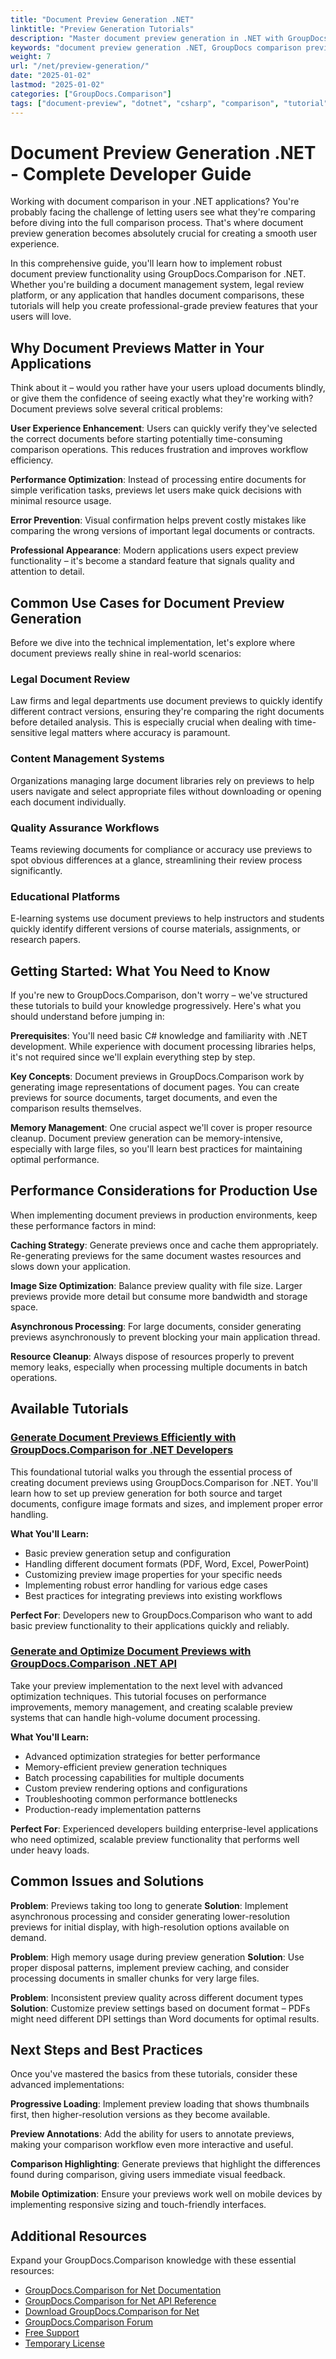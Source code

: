```yaml
---
title: "Document Preview Generation .NET"
linktitle: "Preview Generation Tutorials"
description: "Master document preview generation in .NET with GroupDocs.Comparison. Learn to create, optimize, and manage document previews with practical C# examples and best practices."
keywords: "document preview generation .NET, GroupDocs comparison preview tutorial, generate document previews C#, .NET document comparison previews, C# document preview examples"
weight: 7
url: "/net/preview-generation/"
date: "2025-01-02"
lastmod: "2025-01-02"
categories: ["GroupDocs.Comparison"]
tags: ["document-preview", "dotnet", "csharp", "comparison", "tutorial"]
---
```


# Document Preview Generation .NET - Complete Developer Guide

Working with document comparison in your .NET applications? You're probably facing the challenge of letting users see what they're comparing before diving into the full comparison process. That's where document preview generation becomes absolutely crucial for creating a smooth user experience.

In this comprehensive guide, you'll learn how to implement robust document preview functionality using GroupDocs.Comparison for .NET. Whether you're building a document management system, legal review platform, or any application that handles document comparisons, these tutorials will help you create professional-grade preview features that your users will love.

## Why Document Previews Matter in Your Applications

Think about it – would you rather have your users upload documents blindly, or give them the confidence of seeing exactly what they're working with? Document previews solve several critical problems:

**User Experience Enhancement**: Users can quickly verify they've selected the correct documents before starting potentially time-consuming comparison operations. This reduces frustration and improves workflow efficiency.

**Performance Optimization**: Instead of processing entire documents for simple verification tasks, previews let users make quick decisions with minimal resource usage.

**Error Prevention**: Visual confirmation helps prevent costly mistakes like comparing the wrong versions of important legal documents or contracts.

**Professional Appearance**: Modern applications users expect preview functionality – it's become a standard feature that signals quality and attention to detail.

## Common Use Cases for Document Preview Generation

Before we dive into the technical implementation, let's explore where document previews really shine in real-world scenarios:

### Legal Document Review
Law firms and legal departments use document previews to quickly identify different contract versions, ensuring they're comparing the right documents before detailed analysis. This is especially crucial when dealing with time-sensitive legal matters where accuracy is paramount.

### Content Management Systems
Organizations managing large document libraries rely on previews to help users navigate and select appropriate files without downloading or opening each document individually.

### Quality Assurance Workflows
Teams reviewing documents for compliance or accuracy use previews to spot obvious differences at a glance, streamlining their review process significantly.

### Educational Platforms
E-learning systems use document previews to help instructors and students quickly identify different versions of course materials, assignments, or research papers.

## Getting Started: What You Need to Know

If you're new to GroupDocs.Comparison, don't worry – we've structured these tutorials to build your knowledge progressively. Here's what you should understand before jumping in:

**Prerequisites**: You'll need basic C# knowledge and familiarity with .NET development. While experience with document processing libraries helps, it's not required since we'll explain everything step by step.

**Key Concepts**: Document previews in GroupDocs.Comparison work by generating image representations of document pages. You can create previews for source documents, target documents, and even the comparison results themselves.

**Memory Management**: One crucial aspect we'll cover is proper resource cleanup. Document preview generation can be memory-intensive, especially with large files, so you'll learn best practices for maintaining optimal performance.

## Performance Considerations for Production Use

When implementing document previews in production environments, keep these performance factors in mind:

**Caching Strategy**: Generate previews once and cache them appropriately. Re-generating previews for the same document wastes resources and slows down your application.

**Image Size Optimization**: Balance preview quality with file size. Larger previews provide more detail but consume more bandwidth and storage space.

**Asynchronous Processing**: For large documents, consider generating previews asynchronously to prevent blocking your main application thread.

**Resource Cleanup**: Always dispose of resources properly to prevent memory leaks, especially when processing multiple documents in batch operations.

## Available Tutorials

### [Generate Document Previews Efficiently with GroupDocs.Comparison for .NET Developers](./generate-document-previews-groupdocs-comparison-net/)

This foundational tutorial walks you through the essential process of creating document previews using GroupDocs.Comparison for .NET. You'll learn how to set up preview generation for both source and target documents, configure image formats and sizes, and implement proper error handling.

**What You'll Learn:**
- Basic preview generation setup and configuration
- Handling different document formats (PDF, Word, Excel, PowerPoint)
- Customizing preview image properties for your specific needs
- Implementing robust error handling for various edge cases
- Best practices for integrating previews into existing workflows

**Perfect For**: Developers new to GroupDocs.Comparison who want to add basic preview functionality to their applications quickly and reliably.

### [Generate and Optimize Document Previews with GroupDocs.Comparison .NET API](./optimize-document-previews-groupdocs-comparison-dotnet/)

Take your preview implementation to the next level with advanced optimization techniques. This tutorial focuses on performance improvements, memory management, and creating scalable preview systems that can handle high-volume document processing.

**What You'll Learn:**
- Advanced optimization strategies for better performance
- Memory-efficient preview generation techniques
- Batch processing capabilities for multiple documents
- Custom preview rendering options and configurations  
- Troubleshooting common performance bottlenecks
- Production-ready implementation patterns

**Perfect For**: Experienced developers building enterprise-level applications who need optimized, scalable preview functionality that performs well under heavy loads.

## Common Issues and Solutions

**Problem**: Previews taking too long to generate
**Solution**: Implement asynchronous processing and consider generating lower-resolution previews for initial display, with high-resolution options available on demand.

**Problem**: High memory usage during preview generation
**Solution**: Use proper disposal patterns, implement preview caching, and consider processing documents in smaller chunks for very large files.

**Problem**: Inconsistent preview quality across different document types
**Solution**: Customize preview settings based on document format – PDFs might need different DPI settings than Word documents for optimal results.

## Next Steps and Best Practices

Once you've mastered the basics from these tutorials, consider these advanced implementations:

**Progressive Loading**: Implement preview loading that shows thumbnails first, then higher-resolution versions as they become available.

**Preview Annotations**: Add the ability for users to annotate previews, making your comparison workflow even more interactive and useful.

**Comparison Highlighting**: Generate previews that highlight the differences found during comparison, giving users immediate visual feedback.

**Mobile Optimization**: Ensure your previews work well on mobile devices by implementing responsive sizing and touch-friendly interfaces.

## Additional Resources

Expand your GroupDocs.Comparison knowledge with these essential resources:

- [GroupDocs.Comparison for Net Documentation](https://docs.groupdocs.com/comparison/net/)
- [GroupDocs.Comparison for Net API Reference](https://reference.groupdocs.com/comparison/net/)
- [Download GroupDocs.Comparison for Net](https://releases.groupdocs.com/comparison/net/)
- [GroupDocs.Comparison Forum](https://forum.groupdocs.com/c/comparison)
- [Free Support](https://forum.groupdocs.com/)
- [Temporary License](https://purchase.groupdocs.com/temporary-license/)

